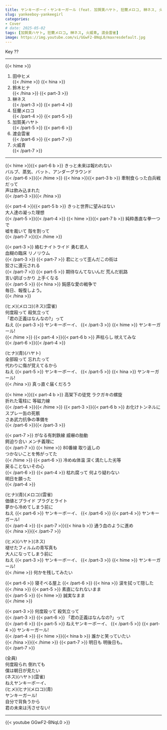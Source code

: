 ```yaml
---
title: ヤンキーボーイ・ヤンキーガール (feat. 加賀美ハヤト, 狂蘭メロコ, 榊ネス, 火威青, 渡会雲雀)
slug: yankeeboy-yankeegirl
categories:
- Cover
# date: 2025-05-02
tags: [加賀美ハヤト, 狂蘭メロコ, 榊ネス, 火威青, 渡会雲雀]
image: https://img.youtube.com/vi/GGwF2-BNqL0/maxresdefault.jpg
---
```


Key ??

---

{{< hime >}}
1. 田中ヒメ  
{{< /hime >}}
{{< hina >}}
2. 鈴木ヒナ  
{{< /hina >}}
{{< part-3 >}}
3. 榊ネス  
{{< /part-3 >}}
{{< part-4 >}}
4. 狂蘭メロコ  
{{< /part-4 >}}
{{< part-5 >}}
5. 加賀美ハヤト  
{{< /part-5 >}}
{{< part-6 >}}
6. 渡会雲雀  
{{< /part-6 >}}
{{< part-7 >}}
7. 火威青  
{{< /part-7 >}}


---

{{< hime >}}{{< part-6 b >}}
きっと未来は報われない  
バルブ、蒸気、バット、アンダーグラウンド  
{{< /part-6 >}}{{< /hime >}}
{{< hina >}}{{< part-3 b >}}
牽制食らった白兵戦だって  
声は飲み込まれた  
{{< /part-3 >}}{{< /hina >}}

{{< part-4 >}}{{< part-5 b >}}
きっと世界に望みはない  
大人達の凝った理想  
{{< /part-5 >}}{{< /part-4 >}}
{{< hime >}}{{< part-7 b >}}
純粋愚直な拳一つで  
嘘を裁いて 殻を割って  
{{< /part-7 >}}{{< /hime >}}

{{< part-3 >}}
絡むナイトライド 勇む若人  
血糊の臨床 リノリウム  
{{< /part-3 >}}
{{< part-7 >}}
君にとって歪んだこの街は  
狡さに還元される  
{{< /part-7 >}}
{{< part-5 >}}
期待なんてないんだ 荒んだ航路  
言い訳ばっかり 上手くなる  
{{< /part-5 >}}
{{< hina >}}
鈍感な愛の戦争で  
毎日、報復しよう。  
{{< /hina >}}

(ヒメ)(メロコ)(ネス)(雲雀)  
何度殴って 殺気立って  
「君の正義はなんなの?」って  
ねえ
{{< part-3 >}}
ヤンキーボーイ、
{{< /part-3 >}}
{{< hime >}}
ヤンキーガール!  
{{< /hime >}}
{{< part-4 >}}{{< part-6 b >}}
声枯らし 吠えてみな  
{{< /part-6 >}}{{< /part-4 >}}

(ヒナ)(青)(ハヤト)  
全部殴って 忘れたって  
代わりに傷が覚えてるから  
ねえ
{{< part-5 >}}
ヤンキーボーイ、
{{< /part-5 >}}
{{< hina >}}
ヤンキーガール!  
{{< /hina >}}
真っ直ぐ届くだろう  

{{< hime >}}{{< part-4 b >}}
高架下の徒党 ラクガキの螺旋  
折れた電柱に 等磁力線  
{{< /part-4 >}}{{< /hime >}}
{{< part-3 >}}{{< part-6 b >}}
お化けトンネルにスプレー缶の死骸  
さあ武力抗争の準備を  
{{< /part-6 >}}{{< /part-3 >}}

{{< part-7 >}}
がなる有刺鉄線 威嚇の胎動  
鍔迫り合い メンチ義理に  
{{< /part-7 >}}
{{< hime >}}
80番線 取り返しの  
つかないことを怖がってた  
{{< /hime >}}
{{< part-6 >}}
冷めぬ体温 深く満たした劣等  
戻ることないその心  
{{< /part-6 >}}
{{< part-4 >}}
枯れ腐って 何より疑わない  
明日を願った  
{{< /part-4 >}}

(ヒナ)(青)(メロコ)(雲雀)  
価値とプライド プラグとライト  
夢から冷めてしまう前に  
ねえ
{{< part-6 >}}
ヤンキーボーイ、
{{< /part-6 >}}
{{< part-4 >}}
ヤンキーガール!  
{{< /part-4 >}}
{{< part-7 >}}{{< hina b >}}
通う血のように進め  
{{< /hina >}}{{< /part-7 >}}

(ヒメ)(ハヤト)(ネス)  
褪せたフィルムの青写真も  
大人になってしまう前に  
ねえ
{{< part-3 >}}
ヤンキーボーイ、
{{< /part-3 >}}
{{< hime >}}
ヤンキーガール!  
{{< /hime >}}
何かを残してみたい  

{{< part-6 >}}
寝そべる屋上 
{{< /part-6 >}}
{{< hina >}}
涙を拭って隠した  
{{< /hina >}}
{{< part-5 >}}
素直になれないまま  
{{< /part-5 >}}
{{< hime >}}
誠実なまま  
{{< /hime >}}

{{< part-3 >}}
何度殴って 殺気立って  
{{< /part-3 >}}
{{< part-6 >}}
「君の正義はなんなの?」って  
{{< /part-6 >}}
{{< part-5 >}}
ねえヤンキーボーイ、
{{< /part-5 >}}
{{< part-4 >}}
ヤンキーガール!  
{{< /part-4 >}}
{{< hime >}}{{< hina b >}}
誰かと笑っていたい  
{{< /hina >}}{{< /hime >}}
{{< part-7 >}}
明日も 明後日も。  
{{< /part-7 >}}

(全員)  
何度殴られ 倒れても  
僕は朝日が見たい  
(ネス)(ハヤト)(雲雀)  
ねえヤンキーボーイ、  
(ヒメ)(ヒナ)(メロコ)(青)  
ヤンキーガール!  
自分で背負うから  
君の未来は汚させない!  

---

{{< youtube GGwF2-BNqL0 >}}